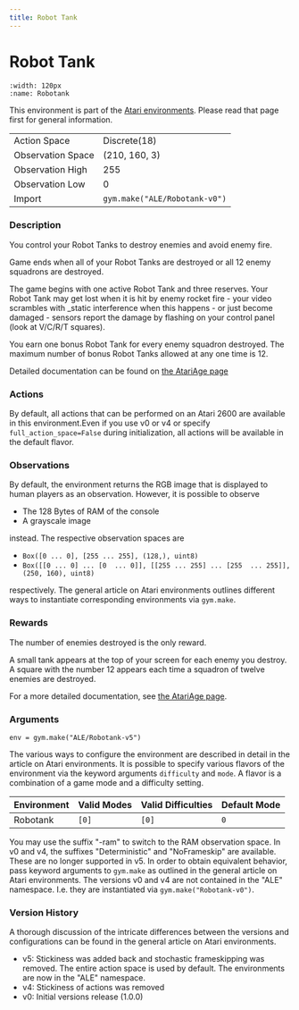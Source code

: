 ```yaml
---
title: Robot Tank
---
```

# Robot Tank

```{figure} ../../_static/videos/atari/robotank.gif 
:width: 120px
:name: Robotank
```

This environment is part of the <a href='..'>Atari environments</a>. Please read that page first for general information.

|   |   |
|---|---|
| Action Space | Discrete(18) |
| Observation Space | (210, 160, 3) |
| Observation High | 255 |
| Observation Low | 0 |
| Import | `gym.make("ALE/Robotank-v0")` |

### Description
You control your Robot Tanks to destroy enemies and avoid enemy fire.

Game ends when all of your Robot Tanks are 
    destroyed or all 12 enemy squadrons are destroyed.

The game begins with one active Robot Tank and three reserves. 
Your Robot Tank may get lost when it is hit by enemy
    rocket fire - your video scrambles with _static interference when this
    happens - or just become damaged - sensors report the damage by flashing on your control panel (look at V/C/R/T squares).
    
You earn one bonus Robot Tank for every enemy squadron destroyed. The maximum
   number of bonus Robot Tanks allowed at any one time is 12.

Detailed documentation can be found on [the AtariAge page](https://atariage.com/manual_html_page.php?SoftwareLabelID=416)

### Actions
By default, all actions that can be performed on an Atari 2600 are available in this environment.Even if you use v0 or v4 or specify `full_action_space=False` during initialization, all actions will be available in the default flavor.

### Observations
By default, the environment returns the RGB image that is displayed to human players as an observation. However, it is
possible to observe
- The 128 Bytes of RAM of the console
- A grayscale image

instead. The respective observation spaces are
- `Box([0 ... 0], [255 ... 255], (128,), uint8)`
- `Box([[0 ... 0]
 ...
 [0  ... 0]], [[255 ... 255]
 ...
 [255  ... 255]], (250, 160), uint8)
`

respectively. The general article on Atari environments outlines different ways to instantiate corresponding environments
via `gym.make`.

### Rewards
The number of enemies destroyed is the only reward.

A small tank appears at the top of your screen for each enemy
   you destroy.  A square with the number 12 appears each time a squadron of twelve enemies are 
   destroyed.
   
For a more detailed documentation, see [the AtariAge page](https://atariage.com/manual_html_page.php?SoftwareLabelID=416).

### Arguments

```
env = gym.make("ALE/Robotank-v5")
```

The various ways to configure the environment are described in detail in the article on Atari environments.
It is possible to specify various flavors of the environment via the keyword arguments `difficulty` and `mode`. 
A flavor is a combination of a game mode and a difficulty setting.

|      Environment | Valid Modes                                                                                                                                                                         | Valid Difficulties | Default Mode |
|------------------|-------------------------|--------------------|--------------|
|             Robotank | `[0]`               |      `[0]` | `0`          |

You may use the suffix "-ram" to switch to the RAM observation space. In v0 and v4, the suffixes "Deterministic" and "NoFrameskip" 
are available. These are no longer supported in v5. In order to obtain equivalent behavior, pass keyword arguments to `gym.make` as outlined in 
the general article on Atari environments.
The versions v0 and v4 are not contained in the "ALE" namespace. I.e. they are instantiated via `gym.make("Robotank-v0")`.

### Version History
A thorough discussion of the intricate differences between the versions and configurations can be found in the
general article on Atari environments. 

* v5: Stickiness was added back and stochastic frameskipping was removed. The entire action space is used by default. The environments are now in the "ALE" namespace.
* v4: Stickiness of actions was removed
* v0: Initial versions release (1.0.0)
